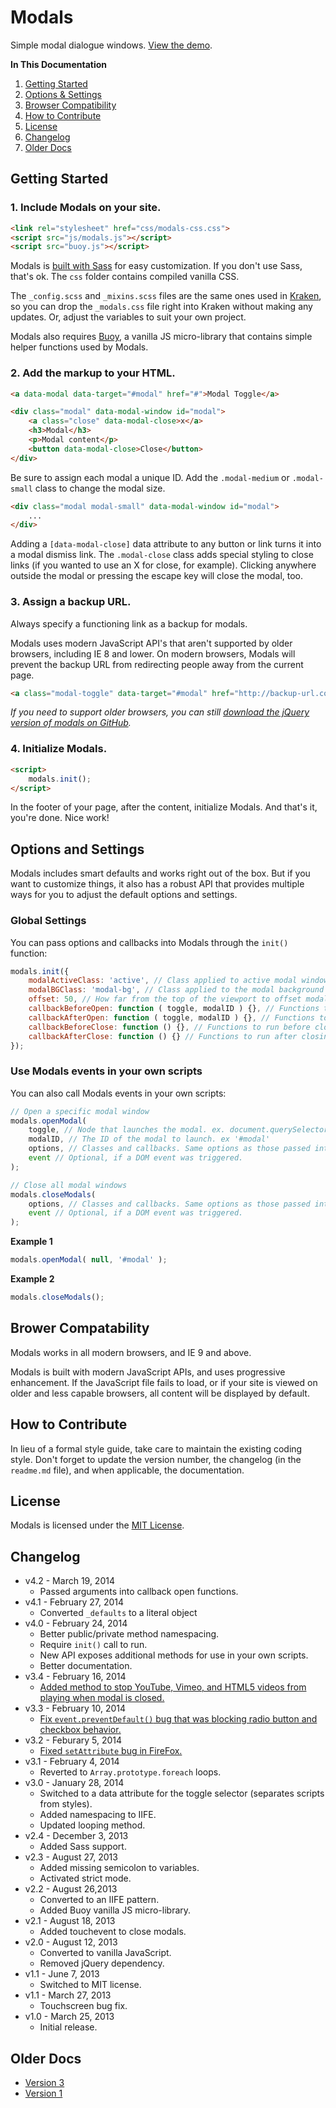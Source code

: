 # Modals
Simple modal dialogue windows. [View the demo](http://cferdinandi.github.io/modals/).

**In This Documentation**

1. [Getting Started](#getting-started)
2. [Options & Settings](#options-and-settings)
3. [Browser Compatibility](#browser-compatibility)
4. [How to Contribute](#how-to-contribute)
5. [License](#license)
6. [Changelog](#changelog)
7. [Older Docs](#older-docs)



## Getting Started

### 1. Include Modals on your site.

```html
<link rel="stylesheet" href="css/modals-css.css">
<script src="js/modals.js"></script>
<script src="buoy.js"></script>
```

Modals is [built with Sass](http://sass-lang.com/) for easy customization. If you don't use Sass, that's ok. The `css` folder contains compiled vanilla CSS.

The `_config.scss` and `_mixins.scss` files are the same ones used in [Kraken](http://cferdinandi.github.io/kraken/), so you can drop the `_modals.css` file right into Kraken without making any updates. Or, adjust the variables to suit your own project.

Modals also requires [Buoy](http://cferdinandi.github.io/buoy/), a vanilla JS micro-library that contains simple helper functions used by Modals.

### 2. Add the markup to your HTML.

```html
<a data-modal data-target="#modal" href="#">Modal Toggle</a>

<div class="modal" data-modal-window id="modal">
	<a class="close" data-modal-close>x</a>
	<h3>Modal</h3>
	<p>Modal content</p>
	<button data-modal-close>Close</button>
</div>
```

Be sure to assign each modal a unique ID. Add the `.modal-medium` or `.modal-small` class to change the modal size.

```html
<div class="modal modal-small" data-modal-window id="modal">
	...
</div>
```

Adding a `[data-modal-close]` data attribute to any button or link turns it into a modal dismiss link. The `.modal-close` class adds special styling to close links (if you wanted to use an X for close, for example). Clicking anywhere outside the modal or pressing the escape key will close the modal, too.

### 3. Assign a backup URL.

Always specify a functioning link as a backup for modals.

Modals uses modern JavaScript API's that aren't supported by older browsers, including IE 8 and lower. On modern browsers, Modals will prevent the backup URL from redirecting people away from the current page.

```html
<a class="modal-toggle" data-target="#modal" href="http://backup-url.com">Modal Toggle</a>
```

*If you need to support older browsers, you can still [download the jQuery version of modals on GitHub](https://github.com/cferdinandi/modals/tree/archive-v1).*

### 4. Initialize Modals.

```html
<script>
	modals.init();
</script>
```

In the footer of your page, after the content, initialize Modals. And that's it, you're done. Nice work!



## Options and Settings

Modals includes smart defaults and works right out of the box. But if you want to customize things, it also has a robust API that provides multiple ways for you to adjust the default options and settings.

### Global Settings

You can pass options and callbacks into Modals through the `init()` function:

```javascript
modals.init({
	modalActiveClass: 'active', // Class applied to active modal windows
	modalBGClass: 'modal-bg', // Class applied to the modal background overlay
	offset: 50, // How far from the top of the viewport to offset modal windows in pixels
	callbackBeforeOpen: function ( toggle, modalID ) {}, // Functions to run before opening a modal
	callbackAfterOpen: function ( toggle, modalID ) {}, // Functions to run after opening a modal
	callbackBeforeClose: function () {}, // Functions to run before closing a modal
	callbackAfterClose: function () {} // Functions to run after closing a modal
});
```

### Use Modals events in your own scripts

You can also call Modals events in your own scripts:

```javascript
// Open a specific modal window
modals.openModal(
	toggle, // Node that launches the modal. ex. document.querySelector('#toggle')
	modalID, // The ID of the modal to launch. ex '#modal'
	options, // Classes and callbacks. Same options as those passed into the init() function.
	event // Optional, if a DOM event was triggered.
);

// Close all modal windows
modals.closeModals(
	options, // Classes and callbacks. Same options as those passed into the init() function.
	event // Optional, if a DOM event was triggered.
);
```

**Example 1**

```javascript
modals.openModal( null, '#modal' );
```

**Example 2**

```javascript
modals.closeModals();
```



## Brower Compatability

Modals works in all modern browsers, and IE 9 and above.

Modals is built with modern JavaScript APIs, and uses progressive enhancement. If the JavaScript file fails to load, or if your site is viewed on older and less capable browsers, all content will be displayed by default.



## How to Contribute

In lieu of a formal style guide, take care to maintain the existing coding style. Don't forget to update the version number, the changelog (in the `readme.md` file), and when applicable, the documentation.



## License
Modals is licensed under the [MIT License](http://gomakethings.com/mit/).



## Changelog

* v4.2 - March 19, 2014
	* Passed arguments into callback open functions.
* v4.1 - February 27, 2014
	* Converted `_defaults` to a literal object
* v4.0 - February 24, 2014
	* Better public/private method namespacing.
	* Require `init()` call to run.
	* New API exposes additional methods for use in your own scripts.
	* Better documentation.
* v3.4 - February 16, 2014
	* [Added method to stop YouTube, Vimeo, and HTML5 videos from playing when modal is closed.](https://github.com/cferdinandi/modals/issues/5)
* v3.3 - February 10, 2014
	* [Fix `event.preventDefault()` bug that was blocking radio button and checkbox behavior.](https://github.com/cferdinandi/modals/issues/6)
* v3.2 - Feburary 5, 2014
	* [Fixed `setAttribute` bug in FireFox.](https://github.com/cferdinandi/kraken/issues/34)
* v3.1 - February 4, 2014
	* Reverted to `Array.prototype.foreach` loops.
* v3.0 - January 28, 2014
	* Switched to a data attribute for the toggle selector (separates scripts from styles).
	* Added namespacing to IIFE.
	* Updated looping method.
* v2.4 - December 3, 2013
	* Added Sass support.
* v2.3 - August 27, 2013
	* Added missing semicolon to variables.
	* Activated strict mode.
* v2.2 - August 26,2013
	* Converted to an IIFE pattern.
	* Added Buoy vanilla JS micro-library.
* v2.1 - August 18, 2013
	* Added touchevent to close modals.
* v2.0 - August 12, 2013
	* Converted to vanilla JavaScript.
	* Removed jQuery dependency.
* v1.1 - June 7, 2013
	* Switched to MIT license.
* v1.1 - March 27, 2013
	* Touchscreen bug fix.
* v1.0 - March 25, 2013
	* Initial release.



## Older Docs

* [Version 3](http://cferdinandi.github.io/modals/archive/v3/)
* [Version 1](https://github.com/cferdinandi/modals/tree/archive-v1)